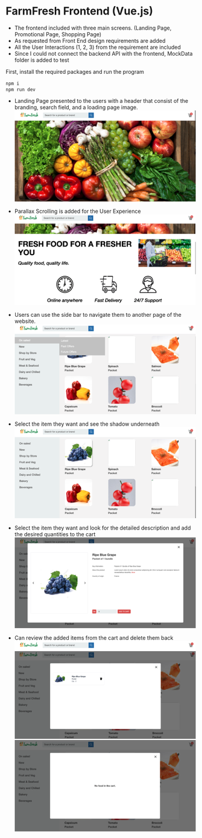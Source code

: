 # FarmFresh Frontend (Vue.js)

- The frontend included with three main screens. (Landing Page, Promotional Page, Shopping Page)
- As requested from Front End design requirements are added
- All the User Interactions (1, 2, 3) from the requirement are included
- Since I could not connect the backend API with the frontend, MockData folder is added to test

First, install the required packages and run the program
```
npm i 
npm run dev
```

- Landing Page presented to the users with a header that consist of the branding, search field, and a loading page image. 
![Alt Text](https://github.com/waiyankyawww/CodeTest/blob/master/Frontend%20ScreenShots/Screenshot%202023-06-14%20at%2002.17.24.png)


- Parallax Scrolling is added for the User Experience
![Alt Text](https://github.com/waiyankyawww/CodeTest/blob/master/Frontend%20ScreenShots/Screenshot%202023-06-14%20at%2002.17.50.png)


- Users can use the side bar to navigate them to another page of the website.
![Alt Text](https://github.com/waiyankyawww/CodeTest/blob/master/Frontend%20ScreenShots/Screenshot%202023-06-14%20at%2002.18.17.png)


- Select the item they want and see the shadow underneath
![Alt Text](https://github.com/waiyankyawww/CodeTest/blob/master/Frontend%20ScreenShots/Screenshot%202023-06-14%20at%2002.18.05.png)


- Select the item they want and look for the detailed description and add the desired quantities to the cart
![Alt Text](https://github.com/waiyankyawww/CodeTest/blob/master/Frontend%20ScreenShots/Screenshot%202023-06-14%20at%2002.19.00.png)


- Can review the added items from the cart and delete them back
![Alt Text](https://github.com/waiyankyawww/CodeTest/blob/master/Frontend%20ScreenShots/Screenshot%202023-06-14%20at%2002.19.26.png)
![Alt Text](https://github.com/waiyankyawww/CodeTest/blob/master/Frontend%20ScreenShots/Screenshot%202023-06-14%20at%2002.19.38.png)
![Alt Text](https://github.com/waiyankyawww/CodeTest/blob/master/Frontend%20ScreenShots/Screenshot%202023-06-14%20at%2002.19.48.png)




